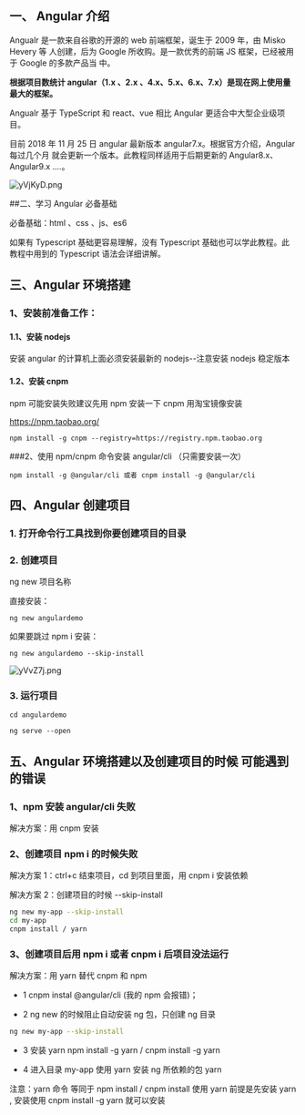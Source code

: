 ## 一、 Angular 介绍

Angualr 是一款来自谷歌的开源的 web 前端框架，诞生于 2009 年，由 Misko Hevery 等 人创建，后为 Google 所收购。是一款优秀的前端 JS 框架，已经被用于 Google 的多款产品当 中。 



**根据项目数统计 angular（1.x 、2.x 、4.x、5.x、6.x、7.x）是现在网上使用量最大的框架。**



Angualr 基于 TypeScript 和 react、vue 相比 Angular 更适合中大型企业级项目。



目前 2018 年 11 月 25 日 angular 最新版本 angular7.x。根据官方介绍，Angular 每过几个月 就会更新一个版本。此教程同样适用于后期更新的 Angular8.x、Angular9.x ....。

<img src="https://s3.ax1x.com/2021/02/01/yVjKyD.png" alt="yVjKyD.png" border="0" />



##二、学习 Angular 必备基础

必备基础：html 、css 、js、es6

如果有 Typescript 基础更容易理解，没有 Typescript 基础也可以学此教程。此教程中用到的 Typescript 语法会详细讲解。



## 三、Angular 环境搭建

### 1、安装前准备工作：

#### 1.1、安装 nodejs

安装 angular 的计算机上面必须安装最新的 nodejs--注意安装 nodejs 稳定版本

#### 1.2、安装 cnpm

npm 可能安装失败建议先用 npm 安装一下 cnpm 用淘宝镜像安装 

https://npm.taobao.org/

`npm install -g cnpm --registry=https://registry.npm.taobao.org`

###2、使用 npm/cnpm 命令安装 angular/cli （只需要安装一次）

`npm install -g @angular/cli 或者 cnpm install -g @angular/cli`



## 四、Angular 创建项目

### 1. 打开命令行工具找到你要创建项目的目录

### 2. 创建项目

ng new 项目名称

直接安装：

`ng new angulardemo`

如果要跳过 npm i 安装：

`ng new angulardemo --skip-install`

<img src="https://s3.ax1x.com/2021/02/01/yVvZ7j.png" alt="yVvZ7j.png" border="0" />

### 3. 运行项目

`cd angulardemo`

`ng serve --open`



## 五、Angular 环境搭建以及创建项目的时候 可能遇到的错误

### 1、npm 安装 angular/cli 失败

解决方案：用 cnpm 安装

### 2、创建项目 npm i 的时候失败

解决方案 1：ctrl+c 结束项目，cd 到项目里面，用 cnpm i 安装依赖

解决方案 2：创建项目的时候 --skip-install

```sh
ng new my-app --skip-install
cd my-app
cnpm install / yarn
```

### 3、创建项目后用 npm i 或者 cnpm i 后项目没法运行

解决方案：用 yarn 替代 cnpm 和 npm

- 1 cnpm instal @angular/cli (我的 npm 会报错)；

- 2 ng new 的时候阻止自动安装 ng 包，只创建 ng 目录

```sh
ng new my-app --skip-install
```

- 3 安装 yarn npm install -g yarn / cnpm install -g yarn

- 4 进入目录 my-app 使用 yarn 安装 ng 所依赖的包 yarn

注意：yarn 命令 等同于 npm install / cnpm install 使用 yarn 前提是先安装 yarn , 安装使用 cnpm install -g yarn 就可以安装

